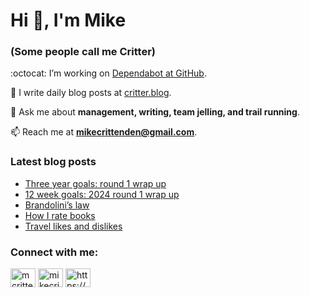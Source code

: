 # Hi 👋, I'm Mike
### (Some people call me Critter)

:octocat: I’m working on [Dependabot at GitHub](https://github.com/features/security).

📝 I write daily blog posts at [critter.blog](https://critter.blog).

💬 Ask me about **management, writing, team jelling, and trail running**.

📫 Reach me at **mikecrittenden@gmail.com**.

### Latest blog posts
<!-- BLOG-POST-LIST:START -->
- [Three year goals: round 1 wrap up](https://critter.blog/2024/04/23/three-year-goals-round-1-wrap-up/)
- [12 week goals: 2024 round 1 wrap up](https://critter.blog/2024/04/21/the-12-week-year-2024-round-1-wrap-up/)
- [Brandolini’s law](https://critter.blog/2024/04/15/brandolinis-law/)
- [How I rate books](https://critter.blog/2024/03/26/how-i-rate-books/)
- [Travel likes and dislikes](https://critter.blog/2024/03/18/travel-likes-and-dislikes/)
<!-- BLOG-POST-LIST:END -->

<h3 align="left">Connect with me:</h3>
<p align="left">
<a href="https://twitter.com/mcrittenden" target="blank"><img align="center" src="https://raw.githubusercontent.com/rahuldkjain/github-profile-readme-generator/master/src/images/icons/Social/twitter.svg" alt="mcrittenden" height="30" width="40" /></a>
<a href="https://linkedin.com/in/mikecrittenden" target="blank"><img align="center" src="https://raw.githubusercontent.com/rahuldkjain/github-profile-readme-generator/master/src/images/icons/Social/linked-in-alt.svg" alt="mikecrittenden" height="30" width="40" /></a>
<a href="https://critter.blog/feed/" target="blank"><img align="center" src="https://raw.githubusercontent.com/rahuldkjain/github-profile-readme-generator/master/src/images/icons/Social/rss.svg" alt="https://critter.blog/feed/" height="30" width="40" /></a>
</p>
